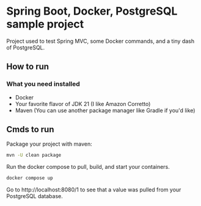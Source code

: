 # Spring Boot, Docker, PostgreSQL sample project

Project used to test Spring MVC, some Docker commands, and a tiny dash of PostgreSQL.

## How to run

### What you need installed

* Docker
* Your favorite flavor of JDK 21 (I like Amazon Corretto)
* Maven (You can use another package manager like Gradle if you'd like)

## Cmds to run

Package your project with maven:

```bash
mvn -U clean package
```

Run the docker compose to pull, build, and start your containers.
```bash
docker compose up
```

Go to http://localhost:8080/1 to see that a value was pulled from your PostgreSQL database.